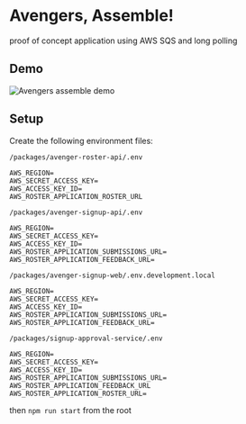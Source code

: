 # Avengers, Assemble!

proof of concept application using AWS SQS and long polling

## Demo
![Avengers assemble demo](demo.gif)

## Setup
Create the following environment files:

```
/packages/avenger-roster-api/.env

AWS_REGION=
AWS_SECRET_ACCESS_KEY=
AWS_ACCESS_KEY_ID=
AWS_ROSTER_APPLICATION_ROSTER_URL
```

```
/packages/avenger-signup-api/.env

AWS_REGION=
AWS_SECRET_ACCESS_KEY=
AWS_ACCESS_KEY_ID=
AWS_ROSTER_APPLICATION_SUBMISSIONS_URL=
AWS_ROSTER_APPLICATION_FEEDBACK_URL=
```

```
/packages/avenger-signup-web/.env.development.local

AWS_REGION=
AWS_SECRET_ACCESS_KEY=
AWS_ACCESS_KEY_ID=
AWS_ROSTER_APPLICATION_SUBMISSIONS_URL=
AWS_ROSTER_APPLICATION_FEEDBACK_URL=
```

```
/packages/signup-approval-service/.env

AWS_REGION=
AWS_SECRET_ACCESS_KEY=
AWS_ACCESS_KEY_ID=
AWS_ROSTER_APPLICATION_SUBMISSIONS_URL=
AWS_ROSTER_APPLICATION_FEEDBACK_URL
AWS_ROSTER_APPLICATION_ROSTER_URL=
```

then `npm run start` from the root
